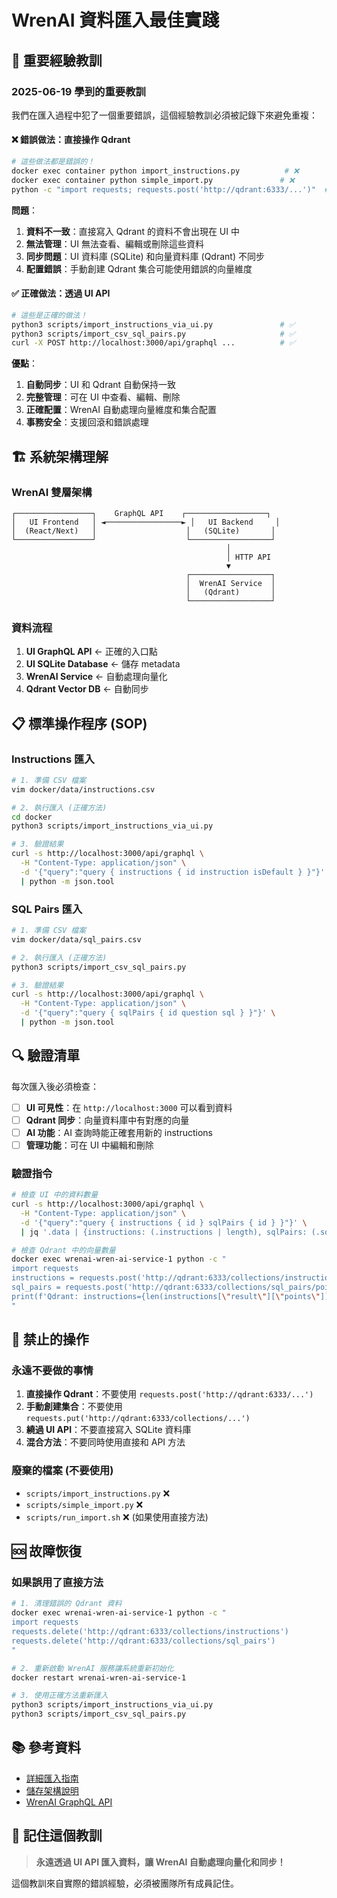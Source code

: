# WrenAI 資料匯入最佳實踐

## 🚨 重要經驗教訓

### 2025-06-19 學到的重要教訓

我們在匯入過程中犯了一個重要錯誤，這個經驗教訓必須被記錄下來避免重複：

#### ❌ 錯誤做法：直接操作 Qdrant
```bash
# 這些做法都是錯誤的！
docker exec container python import_instructions.py          # ❌
docker exec container python simple_import.py               # ❌
python -c "import requests; requests.post('http://qdrant:6333/...')"  # ❌
```

**問題**：
1. **資料不一致**：直接寫入 Qdrant 的資料不會出現在 UI 中
2. **無法管理**：UI 無法查看、編輯或刪除這些資料
3. **同步問題**：UI 資料庫 (SQLite) 和向量資料庫 (Qdrant) 不同步
4. **配置錯誤**：手動創建 Qdrant 集合可能使用錯誤的向量維度

#### ✅ 正確做法：透過 UI API
```bash
# 這些是正確的做法！
python3 scripts/import_instructions_via_ui.py               # ✅
python3 scripts/import_csv_sql_pairs.py                     # ✅
curl -X POST http://localhost:3000/api/graphql ...          # ✅
```

**優點**：
1. **自動同步**：UI 和 Qdrant 自動保持一致
2. **完整管理**：可在 UI 中查看、編輯、刪除
3. **正確配置**：WrenAI 自動處理向量維度和集合配置
4. **事務安全**：支援回滾和錯誤處理

## 🏗️ 系統架構理解

### WrenAI 雙層架構
```
┌─────────────────┐    GraphQL API    ┌──────────────────┐
│   UI Frontend   │ ◄─────────────────► │   UI Backend     │
│  (React/Next)   │                    │   (SQLite)       │
└─────────────────┘                    └──────────────────┘
                                                │
                                                │ HTTP API
                                                ▼
                                       ┌──────────────────┐
                                       │  WrenAI Service  │
                                       │   (Qdrant)       │
                                       └──────────────────┘
```

### 資料流程
1. **UI GraphQL API** ← 正確的入口點
2. **UI SQLite Database** ← 儲存 metadata
3. **WrenAI Service** ← 自動處理向量化
4. **Qdrant Vector DB** ← 自動同步

## 📋 標準操作程序 (SOP)

### Instructions 匯入
```bash
# 1. 準備 CSV 檔案
vim docker/data/instructions.csv

# 2. 執行匯入 (正確方法)
cd docker
python3 scripts/import_instructions_via_ui.py

# 3. 驗證結果
curl -s http://localhost:3000/api/graphql \
  -H "Content-Type: application/json" \
  -d '{"query":"query { instructions { id instruction isDefault } }"}' \
  | python -m json.tool
```

### SQL Pairs 匯入
```bash
# 1. 準備 CSV 檔案
vim docker/data/sql_pairs.csv

# 2. 執行匯入 (正確方法)
python3 scripts/import_csv_sql_pairs.py

# 3. 驗證結果
curl -s http://localhost:3000/api/graphql \
  -H "Content-Type: application/json" \
  -d '{"query":"query { sqlPairs { id question sql } }"}' \
  | python -m json.tool
```

## 🔍 驗證清單

每次匯入後必須檢查：

- [ ] **UI 可見性**：在 `http://localhost:3000` 可以看到資料
- [ ] **Qdrant 同步**：向量資料庫中有對應的向量
- [ ] **AI 功能**：AI 查詢時能正確套用新的 instructions
- [ ] **管理功能**：可在 UI 中編輯和刪除

### 驗證指令
```bash
# 檢查 UI 中的資料數量
curl -s http://localhost:3000/api/graphql \
  -H "Content-Type: application/json" \
  -d '{"query":"query { instructions { id } sqlPairs { id } }"}' \
  | jq '.data | {instructions: (.instructions | length), sqlPairs: (.sqlPairs | length)}'

# 檢查 Qdrant 中的向量數量
docker exec wrenai-wren-ai-service-1 python -c "
import requests
instructions = requests.post('http://qdrant:6333/collections/instructions/points/scroll', json={'limit': 1}).json()
sql_pairs = requests.post('http://qdrant:6333/collections/sql_pairs/points/scroll', json={'limit': 1}).json()
print(f'Qdrant: instructions={len(instructions[\"result\"][\"points\"])}, sql_pairs={len(sql_pairs[\"result\"][\"points\"])}')
"
```

## 🚫 禁止的操作

### 永遠不要做的事情
1. **直接操作 Qdrant**：不要使用 `requests.post('http://qdrant:6333/...')`
2. **手動創建集合**：不要使用 `requests.put('http://qdrant:6333/collections/...')`
3. **繞過 UI API**：不要直接寫入 SQLite 資料庫
4. **混合方法**：不要同時使用直接和 API 方法

### 廢棄的檔案 (不要使用)
- `scripts/import_instructions.py` ❌
- `scripts/simple_import.py` ❌
- `scripts/run_import.sh` ❌ (如果使用直接方法)

## 🆘 故障恢復

### 如果誤用了直接方法
```bash
# 1. 清理錯誤的 Qdrant 資料
docker exec wrenai-wren-ai-service-1 python -c "
import requests
requests.delete('http://qdrant:6333/collections/instructions')
requests.delete('http://qdrant:6333/collections/sql_pairs')
"

# 2. 重新啟動 WrenAI 服務讓系統重新初始化
docker restart wrenai-wren-ai-service-1

# 3. 使用正確方法重新匯入
python3 scripts/import_instructions_via_ui.py
python3 scripts/import_csv_sql_pairs.py
```

## 📚 參考資料

- [詳細匯入指南](docs/import.md)
- [儲存架構說明](docs/storage.md)
- [WrenAI GraphQL API](../wren-ui/src/apollo/client/graphql/)

## 🎯 記住這個教訓

> **永遠透過 UI API 匯入資料，讓 WrenAI 自動處理向量化和同步！**

這個教訓來自實際的錯誤經驗，必須被團隊所有成員記住。 